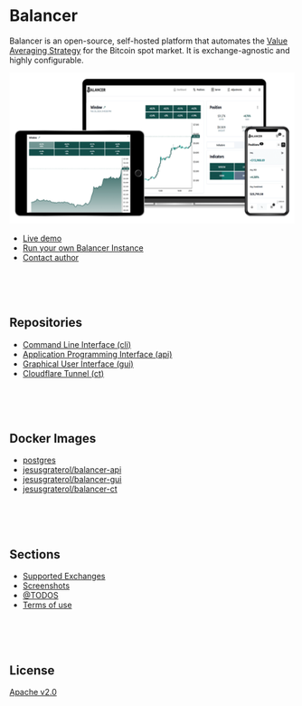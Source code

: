 # Balancer

Balancer is an open-source, self-hosted platform that automates the [Value Averaging Strategy](https://www.investopedia.com/terms/v/value_averaging.asp) for the Bitcoin spot market. It is exchange-agnostic and highly configurable.

![Cross-device](profile/assets/cross-device.png)

- [Live demo](https://balancer.jesusgraterol.dev/)
- [Run your own Balancer Instance](https://github.com/bitcoin-balancer/cli)
- [Contact author](mailto:jesusgraterol.dev@protonmail.com)


<br/><br/><br/>

## Repositories

- [Command Line Interface (cli)](https://github.com/bitcoin-balancer/cli)
- [Application Programming Interface (api)](https://github.com/bitcoin-balancer/api)
- [Graphical User Interface (gui)](https://github.com/bitcoin-balancer/gui)
- [Cloudflare Tunnel (ct)](https://github.com/bitcoin-balancer/ct)




<br/><br/><br/>

## Docker Images

- [postgres](https://hub.docker.com/_/postgres)
- [jesusgraterol/balancer-api](https://hub.docker.com/r/jesusgraterol/balancer-api)
- [jesusgraterol/balancer-gui](https://hub.docker.com/r/jesusgraterol/balancer-gui)
- [jesusgraterol/balancer-ct](https://hub.docker.com/r/jesusgraterol/balancer-ct)





<br/><br/><br/>

## Sections

- [Supported Exchanges](profile/sections/supported-exchanges/index.md)
- [Screenshots](profile/sections/screenshots/index.md)
- [@TODOS](profile/sections/todos/index.md)
- [Terms of use](profile/sections/terms-of-use/index.md)





<br/><br/><br/>

## License

[Apache v2.0](https://www.apache.org/licenses/LICENSE-2.0)